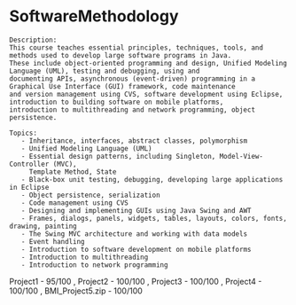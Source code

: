 # SoftwareMethodology
    Description:
    This course teaches essential principles, techniques, tools, and methods used to develop large software programs in Java. 
    These include object-oriented programming and design, Unified Modeling Language (UML), testing and debugging, using and 
    documenting APIs, asynchronous (event-driven) programming in a Graphical Use Interface (GUI) framework, code maintenance 
    and version management using CVS, software development using Eclipse, introduction to building software on mobile platforms, 
    introduction to multithreading and network programming, object persistence.
    
    Topics:
       - Inheritance, interfaces, abstract classes, polymorphism
       - Unified Modeling Language (UML)
       - Essential design patterns, including Singleton, Model-View-Controller (MVC),
         Template Method, State
       - Black-box unit testing, debugging, developing large applications in Eclipse
       - Object persistence, serialization
       - Code management using CVS
       - Designing and implementing GUIs using Java Swing and AWT
       - Frames, dialogs, panels, widgets, tables, layouts, colors, fonts, drawing, painting
       - The Swing MVC architecture and working with data models
       - Event handling
       - Introduction to software development on mobile platforms
       - Introduction to multithreading
       - Introduction to network programming
Project1 - 95/100
, Project2 - 100/100
, Project3 - 100/100
, Project4 - 100/100
, BMI_Project5.zip - 100/100
